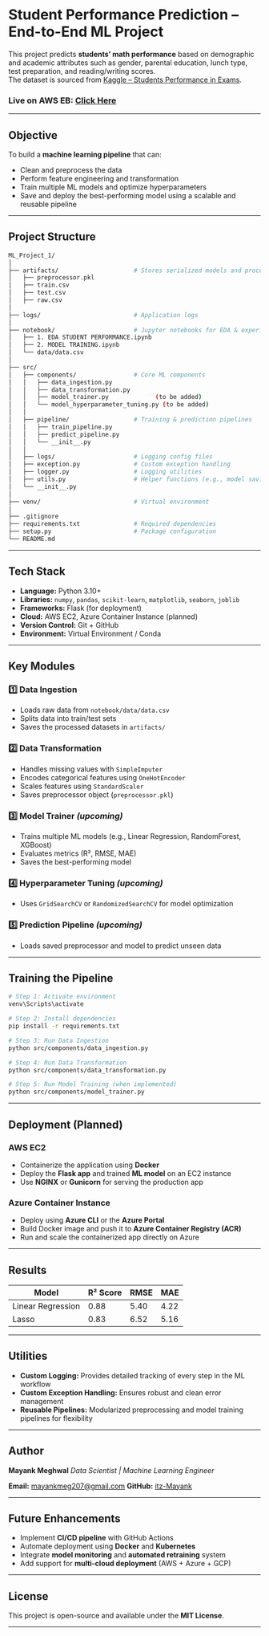 # Student Performance Prediction – End-to-End ML Project  

This project predicts **students’ math performance** based on demographic and academic attributes such as gender, parental education, lunch type, test preparation, and reading/writing scores.  
The dataset is sourced from [Kaggle – Students Performance in Exams](https://www.kaggle.com/datasets/spscientist/students-performance-in-exams).

### Live on AWS EB: [Click Here](http://studentperformance-env-1.eba-qvxygaz3.us-east-1.elasticbeanstalk.com/)
---

## Objective
To build a **machine learning pipeline** that can:
- Clean and preprocess the data  
- Perform feature engineering and transformation  
- Train multiple ML models and optimize hyperparameters  
- Save and deploy the best-performing model using a scalable and reusable pipeline  

---

## Project Structure
```bash
ML_Project_1/
│
├── artifacts/                     # Stores serialized models and processed data
│   ├── preprocessor.pkl
│   ├── train.csv
│   ├── test.csv
│   ├── raw.csv
│
├── logs/                          # Application logs
│
├── notebook/                      # Jupyter notebooks for EDA & experimentation
│   ├── 1. EDA STUDENT PERFORMANCE.ipynb
│   ├── 2. MODEL TRAINING.ipynb
│   └── data/data.csv
│
├── src/
│   ├── components/                # Core ML components
│   │   ├── data_ingestion.py
│   │   ├── data_transformation.py
│   │   ├── model_trainer.py             (to be added)
│   │   └── model_hyperparameter_tuning.py (to be added)
│   │
│   ├── pipeline/                  # Training & prediction pipelines
│   │   ├── train_pipeline.py
│   │   ├── predict_pipeline.py
│   │   └── __init__.py
│   │
│   ├── logs/                      # Logging config files
│   ├── exception.py               # Custom exception handling
│   ├── logger.py                  # Logging utilities
│   ├── utils.py                   # Helper functions (e.g., model saving/loading)
│   └── __init__.py
│
├── venv/                          # Virtual environment
│
├── .gitignore
├── requirements.txt               # Required dependencies
├── setup.py                       # Package configuration
└── README.md
```

---

## Tech Stack
- **Language:** Python 3.10+  
- **Libraries:** `numpy`, `pandas`, `scikit-learn`, `matplotlib`, `seaborn`, `joblib`  
- **Frameworks:** Flask (for deployment)  
- **Cloud:** AWS EC2, Azure Container Instance (planned)  
- **Version Control:** Git + GitHub  
- **Environment:** Virtual Environment / Conda  

---

## Key Modules
### 1️⃣ Data Ingestion
- Loads raw data from `notebook/data/data.csv`
- Splits data into train/test sets
- Saves the processed datasets in `artifacts/`

### 2️⃣ Data Transformation
- Handles missing values with `SimpleImputer`
- Encodes categorical features using `OneHotEncoder`
- Scales features using `StandardScaler`
- Saves preprocessor object (`preprocessor.pkl`)

### 3️⃣ Model Trainer *(upcoming)*
- Trains multiple ML models (e.g., Linear Regression, RandomForest, XGBoost)
- Evaluates metrics (R², RMSE, MAE)
- Saves the best-performing model

### 4️⃣ Hyperparameter Tuning *(upcoming)*
- Uses `GridSearchCV` or `RandomizedSearchCV` for model optimization

### 5️⃣ Prediction Pipeline *(upcoming)*
- Loads saved preprocessor and model to predict unseen data

---

## Training the Pipeline
```bash
# Step 1: Activate environment
venv\Scripts\activate

# Step 2: Install dependencies
pip install -r requirements.txt

# Step 3: Run Data Ingestion
python src/components/data_ingestion.py

# Step 4: Run Data Transformation
python src/components/data_transformation.py

# Step 5: Run Model Training (when implemented)
python src/components/model_trainer.py
```
---

## Deployment (Planned)

### AWS EC2
- Containerize the application using **Docker**  
- Deploy the **Flask app** and trained **ML model** on an EC2 instance  
- Use **NGINX** or **Gunicorn** for serving the production app  

### Azure Container Instance
- Deploy using **Azure CLI** or the **Azure Portal**  
- Build Docker image and push it to **Azure Container Registry (ACR)**  
- Run and scale the containerized app directly on Azure  

---

## Results

| Model | R² Score | RMSE | MAE |
|--------|-----------|------|-----|
| Linear Regression | 0.88 | 5.40 | 4.22 |
| Lasso | 0.83 | 6.52 | 5.16 |

---

## Utilities

- **Custom Logging:** Provides detailed tracking of every step in the ML workflow
- **Custom Exception Handling:** Ensures robust and clean error management
- **Reusable Pipelines:** Modularized preprocessing and model training pipelines for flexibility

---

## Author

**Mayank Meghwal**
*Data Scientist | Machine Learning Engineer*

**Email:** mayankmeg207@gmail.com
**GitHub:** [itz-Mayank](https://github.com/itz-Mayank)

---

## Future Enhancements

- Implement **CI/CD pipeline** with GitHub Actions  
- Automate deployment using **Docker** and **Kubernetes**  
- Integrate **model monitoring** and **automated retraining** system  
- Add support for **multi-cloud deployment** (AWS + Azure + GCP)  

---

## License

This project is open-source and available under the **MIT License**.

---



